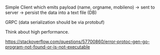 Simple Client which emits payload (name, orgname, mobileno) -> sent to server -> persist the data into a text file (DB)

GRPC (data serialization should be via protobuf)

Think about high performance.


https://stackoverflow.com/questions/57700860/error-protoc-gen-go-program-not-found-or-is-not-executable
